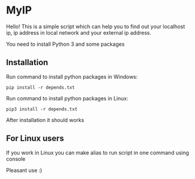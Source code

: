 MyIP 
=====

Hello! This is a simple script which can help you to find out your localhost ip, ip address in local network and your external ip address.

You need to install Python 3 and some packages

Installation
------------

Run command to install python packages in Windows:

    pip install -r depends.txt

Run command to install python packages in Linux:

    pip3 install -r depends.txt

After installation it should works

For Linux users
---------------

If you work in Linux you can make alias to run script in one command using console

Pleasant use :)
